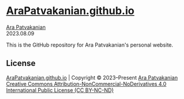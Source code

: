 # [AraPatvakanian.github.io](https://github.com/AraPatvakanian/AraPatvakanian.github.io)

[Ara Patvakanian](https://AraPatvakanian.GitHub.io) \
2023.08.09

This is the GitHub repository for Ara Patvakanian's personal website.

## License
[AraPatvakanian.github.io](https://github.com/AraPatvakanian/AraPatvakanian.github.io) | Copyright © 2023–Present [Ara Patvakanian](https://AraPatvakanian.GitHub.io) \
[Creative Commons Attribution-NonCommercial-NoDerivatives 4.0 International Public License (CC BY-NC-ND)](https://creativecommons.org/licenses/by-nc-nd/4.0/legalcode)
